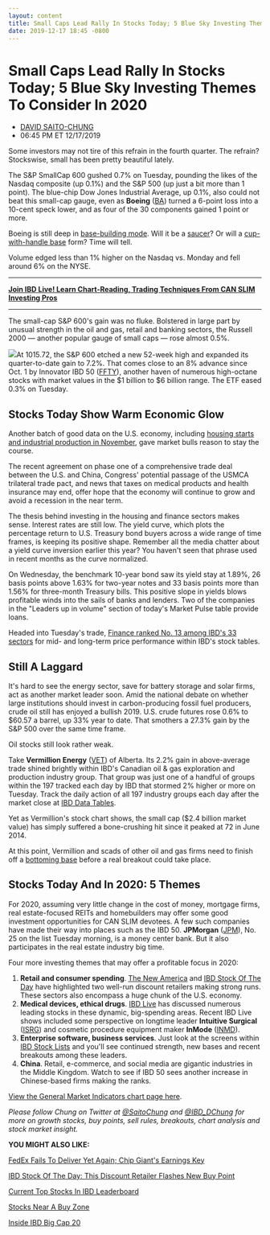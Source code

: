 ```yaml
---
layout: content
title: Small Caps Lead Rally In Stocks Today; 5 Blue Sky Investing Themes To Consider In 2020
date: 2019-12-17 18:45 -0800
---
```



Small Caps Lead Rally In Stocks Today; 5 Blue Sky Investing Themes To Consider In 2020
=======================================================================================




* [DAVID SAITO-CHUNG](https://www.investors.com/author/chungd/ "Posts by DAVID SAITO-CHUNG")
* 06:45 PM ET 12/17/2019




Some investors may not tire of this refrain in the fourth quarter. The refrain? Stockswise, small has been pretty beautiful lately.




The S&P SmallCap 600 gushed 0.7% on Tuesday, pounding the likes of the Nasdaq composite (up 0.1%) and the S&P 500 (up just a bit more than 1 point). The blue-chip Dow Jones Industrial Average, up 0.1%, also could not beat this small-cap gauge, even as **Boeing** ([BA](https://research.investors.com/quote.aspx?symbol=BA)) turned a 6-point loss into a 10-cent speck lower, and as four of the 30 components gained 1 point or more.


Boeing is still deep in [base-building mode](https://www.investors.com/how-to-invest/investors-corner/investor-basics-why-learning-base-patterns-gets-the-ball-rolling/). Will it be a [saucer](https://www.investors.com/how-to-invest/investors-corner/chart-reading-basics-patience-is-required-to-play-the-saucer/)? Or will a [cup-with-handle base](https://www.investors.com/how-to-invest/investors-corner/the-basics-how-to-analyze-a-stocks-cup-with-handle/) form? Time will tell.


Volume edged less than 1% higher on the Nasdaq vs. Monday and fell around 6% on the NYSE.




---


**[Join IBD Live! Learn Chart-Reading, Trading Techniques From CAN SLIM Investing Pros](https://shop.investors.com/offer/splashresponsive.aspx?id=IBD-Live)**




---


The small-cap S&P 600's gain was no fluke. Bolstered in large part by unusual strength in the oil and gas, retail and banking sectors, the Russell 2000 — another popular gauge of small caps — rose almost 0.5%.


![](https://www.investors.com/wp-content/uploads/2019/12/MP121719-257x300.jpg)At 1015.72, the S&P 600 etched a new 52-week high and expanded its quarter-to-date gain to 7.2%. That comes close to an 8% advance since Oct. 1 by Innovator IBD 50 ([FFTY](https://research.investors.com/quote.aspx?symbol=FFTY)), another haven of numerous high-octane stocks with market values in the $1 billion to $6 billion range. The ETF eased 0.3% on Tuesday.


Stocks Today Show Warm Economic Glow
------------------------------------


Another batch of good data on the U.S. economy, including [housing starts and industrial production in November](https://research.investors.com/economic-calendar/), gave market bulls reason to stay the course.


The recent agreement on phase one of a comprehensive trade deal between the U.S. and China, Congress' potential passage of the USMCA trilateral trade pact, and news that taxes on medical products and health insurance may end, offer hope that the economy will continue to grow and avoid a recession in the near term.


The thesis behind investing in the housing and finance sectors makes sense. Interest rates are still low. The yield curve, which plots the percentage return to U.S. Treasury bond buyers across a wide range of time frames, is keeping its positive shape. Remember all the media chatter about a yield curve inversion earlier this year? You haven't seen that phrase used in recent months as the curve normalized.


On Wednesday, the benchmark 10-year bond saw its yield stay at 1.89%, 26 basis points above 1.63% for two-year notes and 33 basis points more than 1.56% for three-month Treasury bills. This positive slope in yields blows profitable winds into the sails of banks and lenders. Two of the companies in the "Leaders up in volume" section of today's Market Pulse table provide loans.


Headed into Tuesday's trade, [Finance ranked No. 13 among IBD's 33 sectors](https://www.investors.com/data-tables/ibd-smart-nyse-nasdaq-tables-dec-16-2019/) for mid- and long-term price performance within IBD's stock tables.


Still A Laggard
---------------


It's hard to see the energy sector, save for battery storage and solar firms, act as another market leader soon. Amid the national debate on whether large institutions should invest in carbon-producing fossil fuel producers, crude oil still has enjoyed a bullish 2019. U.S. crude futures rose 0.6% to $60.57 a barrel, up 33% year to date. That smothers a 27.3% gain by the S&P 500 over the same time frame.


Oil stocks still look rather weak.



Take **Vermillion Energy** ([VET](https://research.investors.com/quote.aspx?symbol=VET)) of Alberta. Its 2.2% gain in above-average trade shined brightly within IBD's Canadian oil & gas exploration and production industry group. That group was just one of a handful of groups within the 197 tracked each day by IBD that stormed 2% higher or more on Tuesday. Track the daily action of all 197 industry groups each day after the market close at [IBD Data Tables](https://www.investors.com/ibd-data-tables/).


Yet as Vermillion's stock chart shows, the small cap ($2.4 billion market value) has simply suffered a bone-crushing hit since it peaked at 72 in June 2014.


At this point, Vermillion and scads of other oil and gas firms need to finish off a [bottoming base](https://www.investors.com/how-to-invest/investors-corner/investing-after-a-market-deep-freeze-how-to-spot-the-bottoming-base/) before a real breakout could take place.


Stocks Today And In 2020: 5 Themes
----------------------------------


For 2020, assuming very little change in the cost of money, mortgage firms, real estate-focused REITs and homebuilders may offer some good investment opportunities for CAN SLIM devotees. A few such companies have made their way into places such as the IBD 50. **JPMorgan** ([JPM](https://research.investors.com/quote.aspx?symbol=JPM)), No. 25 on the list Tuesday morning, is a money center bank. But it also participates in the real estate industry big time.


Four more investing themes that may offer a profitable focus in 2020:


1. **Retail and consumer spending**. [The New America](https://www.investors.com/category/research/the-new-america/) and [IBD Stock Of The Day](https://www.investors.com/research/ibd-stock-of-the-day/) have highlighted two well-run discount retailers making strong runs. These sectors also encompass a huge chunk of the U.S. economy.
2. **Medical devices, ethical drugs**. [IBD Live](https://shop.investors.com/offer/splashresponsive.aspx?id=IBD-Live) has discussed numerous leading stocks in these dynamic, big-spending areas. Recent IBD Live shows included some perspective on longtime leader **Intuitive Surgical** ([ISRG](https://research.investors.com/quote.aspx?symbol=ISRG)) and cosmetic procedure equipment maker **InMode** ([INMD](https://research.investors.com/quote.aspx?symbol=INMD)).
3. **Enterprise software, business services**. Just look at the screens within [IBD Stock Lists](https://www.investors.com/stock-lists/stocks-to-watch-top-rated-ipos-big-caps-and-growth-stocks/) and you'll see continued strength, new bases and recent breakouts among these leaders.
4. **China**. Retail, e-commerce, and social media are gigantic industries in the Middle Kingdom. Watch to see if IBD 50 sees another increase in Chinese-based firms making the ranks.


[View the General Market Indicators chart page here](https://www.investors.com/wp-content/uploads/2019/12/IBD1712152454GMI2.pdf).


*Please follow Chung on Twitter at [@SaitoChung](https://twitter.com/SaitoChung) and [@IBD\_DChung](https://twitter.com/IBD_DChung) for more on growth stocks, buy points, sell rules, breakouts, chart analysis and stock market insight.*


**YOU MIGHT ALSO LIKE:**


[FedEx Fails To Deliver Yet Again; Chip Giant's Earnings Key](https://www.investors.com/market-trend/stock-market-today/dow-jones-futures-fedex-earnings-miss-micron-earnings-key-for-stock-market-rally/)


[IBD Stock Of The Day: This Discount Retailer Flashes New Buy Point](https://www.investors.com/research/ibd-stock-of-the-day/target-stock-clears-buy-point-strong-earnings/)


[Current Top Stocks In IBD Leaderboard](https://www.investors.com/product/leaderboard/?artProdLink=Leaderboard)


[Stocks Near A Buy Zone](https://www.investors.com/category/stock-lists/stocks-near-a-buy-zone/)


[Inside IBD Big Cap 20](https://research.investors.com/stock-lists/big-cap-20/)




